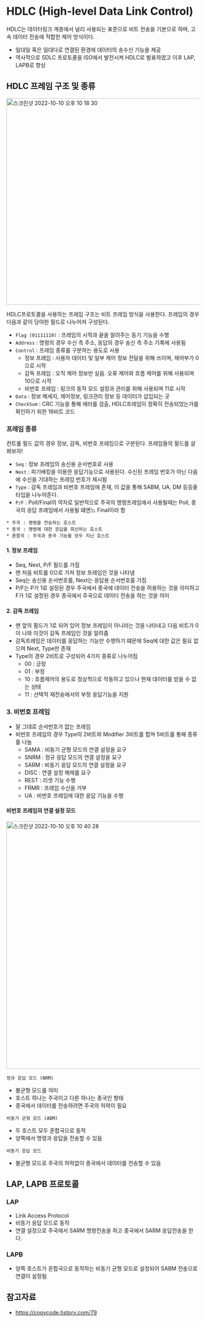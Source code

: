 # HDLC (High-level Data Link Control)

HDLC는 데이터링크 계층에서 널리 사용되는 표준으로 비트 전송을 기본으로 하며, 고속 데이터 전송에 적합한 제어 방식이다.
* 일대일 혹은 일대다로 연결된 환경에 데이터의 송수신 기능을 제공
* 역사적으로 SDLC 프로토콜을 ISO에서 발전시켜 HDLC로 발표하였고 이후 LAP, LAPB로 향상

## HDLC 프레임 구조 및 종류

<img width="539" alt="스크린샷 2022-10-10 오후 10 18 30" src="https://user-images.githubusercontent.com/97823928/194875570-209d70bf-712b-499c-895c-12a22cff5f77.png">

HDLC프로토콜을 사용하는 프레임 구조는 비트 프레임 방식을 사용한다. 프레임의 경우 다음과 같이 당야한 필드로 나누어져 구성된다.
* ```Flag (01111110)``` : 프레임의 시작과 끝을 알려주는 동기 기능을 수행
* ```Address``` : 명령의 경우 수신 측 주소, 응답의 경우 송신 측 주소 기록에 사용됨
* ```Control``` : 프레임 종류를 구분하는 용도로 사용
  * 정보 프레임 : 사용자 데이터 및 일부 제어 정보 전달을 위해 쓰이며, 제어부가 0으로 시작
  * 감독 프레임 : 오직 제어 정보만 실음. 오류 제어와 흐름 제어를 위해 사용되며 10으로 시작
  * 비번호 프레임 : 링크의 동작 모드 설정과 관리를 위해 사용되며 11로 시작 
* ```Data``` : 정보 메세지, 제어정보, 링크관리 정보 등 데이터가 삽입되는 곳
* ```CheckSum``` : CRC 기능을 통해 에러를 검출, HDLC프레임이 정확히 전송되었는가를 확인하기 위한 16비트 코드

### 프레임 종류

컨트롤 필드 값의 경우 정보, 감독, 비번호 프레임으로 구분된다. 프레임들의 필드를 살펴보자!

* ```Seq``` : 정보 프레임의 송신용 순서번호로 사용
* ```Next``` : 피기배킹을 이용한 응답기능으로 사용된다. 수신된 프레임 번호가 아닌 다음에 수신을 기대하는 프레임 번호가 제시됨
* ```Type``` : 감독 프레임과 비번호 프레임에 존재, 이 값을 통해 SABM, UA, DM 등등올 타입을 나누어준다.
* ```P/F``` : Poll/Final의 약자로 일반적으로 주국의 명령프레임에서 사용될때는 Poll, 종국의 응답 프레임에서 사용될 떄엔느 Final이라 함

```
* 주국 : 명령을 전송하는 호스트
* 종국 : 명령에 대한 응답을 회신하는 호스트
* 혼합국 : 주국과 종국 기능을 모두 지닌 호스트
```

#### 1. 정보 프레임

* Seq, Next, P/F 필드를 가짐
* 맨 처음 비트를 0으로 가져 정보 프레임인 것을 나타냄
* Seq는 송신용 순서번호를, Next는 응답용 순서번호를 가짐
* P/F는 P가 1로 설정된 경우 주국에서 종국에 데이터 전송을 허용하는 것을 의미하고 F가 1로 설정된 경우 종국에서 주국으로 데이터 전송을 하는 것을 의미

#### 2. 감독 프레임

* 맨 앞의 필드가 1로 되어 있어 정보 프레임이 아니라는 것을 나타내고 다음 비트가 0이 나와 이것이 감독 프레임인 것을 알려줌
* 감독프레임은 데이터를 응답하는 기능만 수행하기 떄문에 Seq에 대한 값은 필요 없으며 Next, Type만 존재
* Type의 경우 2비트로 구성되어 4가지 종류로 나누어짐
  * 00 : 긍정
  * 01 : 부정
  * 10 : 흐름제어의 용도로 정상적으로 작동하고 있으나 현재 데이터를 받을 수 없는 상태
  * 11 : 선택적 재전송에서의 부정 응답기능을 지원

### 3. 비번호 프레임

* 말 그대로 순서번호가 없는 프레임
* 비번호 프레임의 경우 Type의 2비트와 Modifier 3비트를 합쳐 5비트를 통해 종류를 나눔
  * SAMA : 비동기 균형 모드의 연결 설정을 요구
  * SNRM : 정규 응답 모드의 연결 설정을 요구
  * SARM : 비동기 응답 모드의 연결 설정을 요구
  * DISC : 연결 설정 해제를 요구
  * REST : 리셋 기능 수행
  * FRMR : 프레임 수신을 거부
  * UA : 비번호 프레임에 대한 응답 기능을 수행

#### 비번호 프레임의 연결 설정 모드

<img width="646" alt="스크린샷 2022-10-10 오후 10 40 28" src="https://user-images.githubusercontent.com/97823928/194879632-bf0400c7-aa04-48b2-ab0d-c4227d905f66.png">

```정규 응답 모드 (NRM)```
* 불균형 모드를 의미
* 호스트 하나는 주국이고 다른 하나는 종국인 형태
* 종국에서 데이터를 전송하려면 주국의 허락이 필요

```비동기 균형 모드 (ABM)```
* 두 호스트 모두 혼합국으로 동작
* 양쪽에서 명령과 응답을 전송할 수 있음

```비동기 응답 모드```
* 불균형 모드로 주국의 허락없이 종국에서 데이터를 전송할 수 있음

## LAP, LAPB 프로토콜

### LAP
* Link Access Protocol
* 비동기 응답 모드로 동작
* 연결 설정으로 주국에서 SARM 명령전송을 하고 종국에서 SARM 응답전송을 한다.

### LAPB
* 양쪽 호스트가 혼합국으로 동작하는 비동기 균형 모드로 설정되어 SABM 전송으로 연결이 설정됨

## 참고자료
* https://copycode.tistory.com/79
